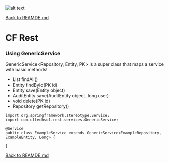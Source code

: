 ![alt text](https://cftechsol.com/wp-content/uploads/2017/12/caiofrota-logo-300x171.png)

[Back to REAMDE.md](https://github.com/caiofrota/cf-rest)

# CF Rest

### Using GenericService

GenericService<Repository, Entity, PK> is a super class that maps a service with basic methods!

* List<Entity> findAll()
* Entity findById(PK id)
* Entity save(Entity object)
* AuditEntity save(AuditEntity object, long user)
* void delete(PK id)
* Repository getRepository()

```
import org.springframework.stereotype.Service;
import com.cftechsol.rest.services.GenericService;

@Service
public class ExampleService extends GenericService<ExampleRepository, ExampleEntity, Long> {

}
```

[Back to REAMDE.md](https://github.com/caiofrota/cf-rest)
